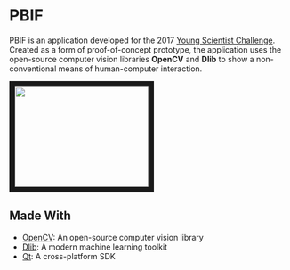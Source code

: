 # PBIF
PBIF is an application developed for the 2017 [Young Scientist Challenge](https://www.youngscientistlab.com/). Created as a form of proof-of-concept prototype, the application uses the open-source computer vision libraries **OpenCV** and **Dlib** to show a non-conventional means of human-computer interaction.

<a href="http://www.youtube.com/watch?feature=player_embedded&v=z2vHqlKMIuk" target="_blank"><img src="http://img.youtube.com/vi/z2vHqlKMIuk/0.jpg" width="240" height="180" border="10" /></a>

## Made With
+ [OpenCV](http://opencv.org/): An open-source computer vision library
+ [Dlib](http://dlib.net/): A modern machine learning toolkit
+ [Qt](https://www.qt.io/): A cross-platform SDK

